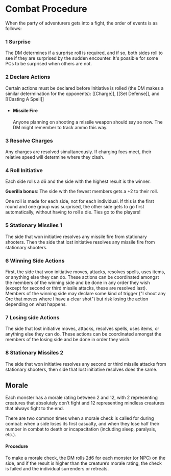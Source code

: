 # Combat Procedure

When the party of adventurers gets into a fight, the order of events is as follows:

  
### 1 Surprise

The DM determines if a surprise roll is required, and if so, both sides roll to see if they are surprised by the sudden encounter. It's possible for some PCs to be surprised when others are not.


### 2 Declare Actions

Certain actions must be declared before Initiative is rolled (the DM makes a similar determination for the opponents): [[Charge]], [[Set Defense]], and [[Casting A Spell]]
	

- #### Missile Fire
	Anyone planning on shooting a missile weapon should say so now. The DM might remember to track ammo this way.


### 3 Resolve Charges
Any charges are resolved simultaneously. If charging foes meet, their relative speed will determine where they clash. 

### 4 Roll Initiative

Each side rolls a d6 and the side with the highest result is the winner. 

**Guerilla bonus**: The side with the fewest members gets a +2 to their roll.

One roll is made for each side, not for each individual. If this is the first round and one group was surprised, the other side gets to go first automatically, without having to roll a die. Ties go to the players!

### 5 Stationary Missiles 1
The side that won initiative resolves any missile fire from stationary shooters. Then the side that lost initiative resolves any missile fire from stationary shooters.

### 6 Winning Side Actions
First, the side that won initiative moves, attacks, resolves spells, uses items, or anything else they can do. These actions can be coordinated amongst the members of the winning side and be done in any order they wish (except for second or third missile attacks, these are resolved last). Members of the winning side may declare some kind of trigger ("I shoot any Orc that moves where I have a clear shot") but risk losing the action depending on what happens.

### 7 Losing side Actions
The side that lost initiative moves, attacks, resolves spells, uses items, or anything else they can do. These actions can be coordinated amongst the members of the losing side and be done in order they wish.

### 8 Stationary Missiles 2
The side that won initiative resolves any second or third missile attacks from stationary shooters, then side that lost initiative resolves does the same.


## Morale
Each monster has a morale rating between 2 and 12, with 2 representing creatures that absolutely don’t fight and 12 representing mindless creatures that always fight to the end.

There are two common times when a morale check is called for during combat: when a side loses its first casualty, and when they lose half their number in combat to death or incapacitation (including sleep, paralysis, etc.).

#### Procedure

To make a morale check, the DM rolls 2d6 for each monster (or NPC) on the side, and if the result is higher than the creature’s morale rating, the check is failed and the individual surrenders or retreats.